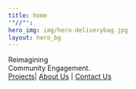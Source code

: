 ```yaml
---
title: home
'"//"': 
hero_img: img/hero-deliverybag.jpg
layout: hero_bg
---
```


<div class="frow direction-column wrap_my_slide_primary">
    <div class="headline1">
        Reimagining <br/>
        Community Engagement.
    </div>
    <div class="headline2">
<a href="/work">Projects</a>| <a href="/about">About Us</a> | <a href="mailto:info@noisytenants.com">Contact Us</a>
    </div>
</div>